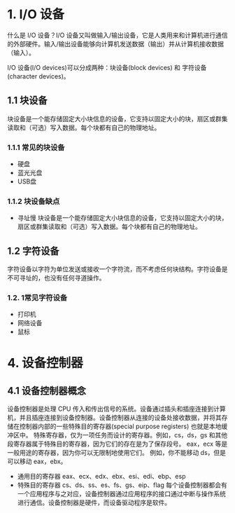 # 1. I/O 设备
什么是 I/O 设备？I/O 设备又叫做输入/输出设备，它是人类用来和计算机进行通信的外部硬件。输入/输出设备能够向计算机发送数据（输出）并从计算机接收数据（输入）。

I/O 设备(I/O devices)可以分成两种：块设备(block devices) 和 字符设备(character devices)。

## 1.1 块设备
块设备是一个能存储固定大小块信息的设备，它支持以固定大小的块，扇区或群集读取和（可选）写入数据。每个块都有自己的物理地址。
### 1.1.1 常见的块设备
+ 硬盘
+ 蓝光光盘
+ USB盘
### 1.1.2 块设备缺点
+ 寻址慢
  块设备是一个能存储固定大小块信息的设备，它支持以固定大小的块，扇区或群集读取和（可选）写入数据。每个块都有自己的物理地址。
## 1.2 字符设备
字符设备以字符为单位发送或接收一个字符流，而不考虑任何块结构。字符设备是不可寻址的，也没有任何寻道操作。
### 1.2. 1常见字符设备
+ 打印机
+ 网络设备
+ 鼠标
# 4. 设备控制器
## 4.1 设备控制器概念
设备控制器是处理 CPU 传入和传出信号的系统。设备通过插头和插座连接到计算机，并且插座连接到设备控制器。设备控制器从连接的设备处接收数据，并将其存储在控制器内部的一些特殊目的寄存器(special purpose registers) 也就是本地缓冲区中。
特殊寄存器，仅为一项任务而设计的寄存器。例如，cs，ds，gs 和其他段寄存器属于特殊目的寄存器，因为它们的存在是为了保存段号。 eax，ecx 等是一般用途的寄存器，因为你可以无限制地使用它们。 例如，你不能移动 ds，但是可以移动 eax，ebx。
+ 通用目的寄存器
  eax、ecx、edx、ebx、esi、edi、ebp、esp
+ 特殊目的寄存器
  cs、ds、ss、es、fs、gs、eip、flag
每个设备控制器都会有一个应用程序与之对应，设备控制器通过应用程序的接口通过中断与操作系统进行通信。设备控制器是硬件，而设备驱动程序是软件。
